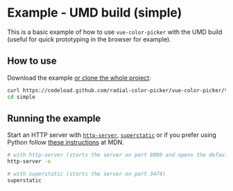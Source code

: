 # Example - UMD build (simple)

This is a basic example of how to use `vue-color-picker` with the UMD build (useful for quick prototyping in the browser for example).

## How to use
Download the example [or clone the whole project](https://github.com/radial-color-picker/vue-color-picker.git):

```bash
curl https://codeload.github.com/radial-color-picker/vue-color-picker/tar.gz/master | tar -xz --strip=2 vue-color-picker-master/examples/simple
cd simple
```

## Running the example

Start an HTTP server with [`http-server`](https://www.npmjs.com/package/http-server), [`superstatic`](https://www.npmjs.com/package/superstatic) or if you prefer using Python follow [these instructions](https://developer.mozilla.org/en-US/docs/Learn/Common_questions/set_up_a_local_testing_server) at MDN.

```bash
# with http-server (starts the server on port 8000 and opens the default browser with the page)
http-server -o

# with superstatic (starts the server on port 3474)
superstatic
```

